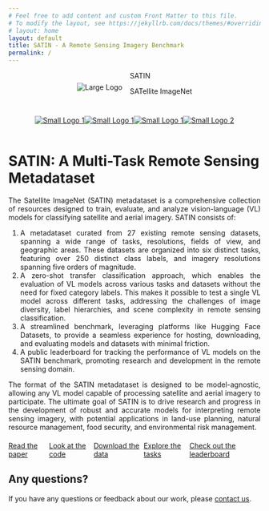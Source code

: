 ```yaml
---
# Feel free to add content and custom Front Matter to this file.
# To modify the layout, see https://jekyllrb.com/docs/themes/#overriding-theme-defaults
# layout: home
layout: default
title: SATIN - A Remote Sensing Imagery Benchmark
permalink: /
---
```


<!-- Logo and Text -->
<div style="display: flex; align-items: center; justify-content: center;">
  <img href="{{ site.baseurl }}" class="large-logo" src="{{ site.baseurl }}/assets/images/gold_logo_transparent.png" alt="Large Logo" style="margin-right: 15px;" />
  <div>
  <p class="satin-title" style="margin: 0;">SATIN</p>
  <p class="satin-subtitle-text">
    <span class="satin-subtitle-uc" style="margin: 0;">SAT</span><span class="satin-subtitle-lc" style="margin: 0;">ellite </span>
    <span class="satin-subtitle-uc" style="margin: 0;">I</span><span class="satin-subtitle-lc" style="margin: 0;">mage</span><span class="satin-subtitle-uc" style="margin: 0;">N</span><span class="satin-subtitle-lc" style="margin: 0;">et</span>
  </p>
  </div>
</div>
<br>


<div class="small-logos-container" style="display: flex; justify-content: center; margin-top: 10px;">
  <a href="https://caml-lab.com/">
    <img class="small-logo" src="{{ site.baseurl }}/assets/images/caml_logo.png" alt="Small Logo 1" />
  </a>
  <a href="https://caml-lab.com/">
    <img class="small-logo" src="{{ site.baseurl }}/assets/images/cam_logo.svg" alt="Small Logo 1" />
  </a>
  <a href="https://visailab.github.io/index.html">
    <img class="small-logo" src="{{ site.baseurl }}/assets/images/vail_logo.png" alt="Small Logo 1" />
  </a>
  <a href="https://visailab.github.io/index.html">
    <img class="small-logo" src="{{ site.baseurl }}/assets/images/hku_logo.png" alt="Small Logo 2" />
  </a>
</div>
<!-- Institution Logos
<div class="logo-container">
  <a href="https://caml-lab.com/">
    <img class="small-logo" src="{{ site.baseurl }}/assets/images/caml_logo.png" alt="Small Logo 1" />
  </a>
  <a href="https://visailab.github.io/index.html">
    <img class="small-logo" src="{{ site.baseurl }}/assets/images/vail_logo.png" alt="Small Logo 1" />
  </a>
  <a href="https://caml-lab.com/">
    <img class="small-logo" src="{{ site.baseurl }}/assets/images/cam_logo.svg" alt="Small Logo 1" />
  </a>
  <a href="https://visailab.github.io/index.html">
    <img class="small-logo" src="{{ site.baseurl }}/assets/images/hku_logo.png" alt="Small Logo 2" />
  </a>
</div>
-->
<br>

#  SATIN: A Multi-Task Remote Sensing Metadataset
<div style="text-align: justify;">

  <p>The Satellite ImageNet (SATIN) metadataset is a comprehensive collection of resources designed to train, evaluate, and analyze vision-language (VL) models for classifying satellite and aerial imagery. SATIN consists of:</p>
  <ol>
    <li>A metadataset curated from 27 existing remote sensing datasets, spanning a wide range of tasks, resolutions, fields of view, and geographic areas. These datasets are organized into six distinct tasks, featuring over 250 distinct class labels, and imagery resolutions spanning five orders of magnitude.</li>
    <li>A zero-shot transfer classification approach, which enables the evaluation of VL models across various tasks and datasets without the need for fixed category labels. This makes it possible to test a single VL model across different tasks, addressing the challenges of image diversity, label hierarchies, and scene complexity in remote sensing classification.</li>
    <li>A streamlined benchmark, leveraging platforms like Hugging Face Datasets, to provide a seamless experience for hosting, downloading, and evaluating models and datasets with minimal friction.</li>
    <li>A public leaderboard for tracking the performance of VL models on the SATIN benchmark, promoting research and development in the remote sensing domain.</li>
  </ol>
  <p>The format of the SATIN metadataset is designed to be model-agnostic, allowing any VL model capable of processing satellite and aerial imagery to participate. The ultimate goal of SATIN is to drive research and progress in the development of robust and accurate models for interpreting remote sensing imagery, with potential applications in land-use planning, natural resource management, food security, and environmental risk management.</p>



</div>


<div class="button-row" style="display: flex; justify-content: center; margin-top: 20px;">
  <a href="{{ site.paper_link }}" class="button">Read the paper</a>
  <a href="{{ site.github_link }}" class="button">Look at the code</a>
  <a href="{{ site.huggingface_link }}" class="button">Download the data</a>
  <a href="{{ site.baseurl }}/_pages/tasks" class="button">Explore the tasks</a>
  <a href="{{ site.baseurl }}/_pages/leaderboard" class="button">Check out the leaderboard</a>
</div>
<!--<div class="button-row" style="display: flex; justify-content: center; margin-top: 20px;">
  <a href="{{ site.baseurl }}/_pages/tasks" class="button">Explore the tasks</a>
  <a href="{{ site.baseurl }}/_pages/leaderboard" class="button">Check out the leaderboard</a>
</div>-->

<!--
## Citation
If you have used our benchmark or have found our work useful in your research, please cite our paper:

```bibtex
@article{roberts2023satin,
  title        = {SATIN: A Multi-Task Metadataset for Classifying Satellite Imagery using Vision-Language Models},
  author       = {Jonathan Roberts, Kai Han and Samuel Albanie},
  year         = {2023},
  journal      = {arXiv preprint arXiv:INSERT_NUM}
}
```
-->


## Any questions?
If you have any questions or feedback about our work, please [contact us](mailto:jdr53@cam.ac.uk).
